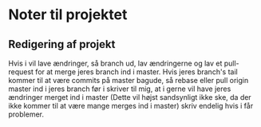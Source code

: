 # Noter til projektet

## Redigering af projekt
Hvis i vil lave ændringer, så branch ud, lav ændringerne og lav et pull-request for at merge jeres branch ind i master. Hvis jeres branch's tail kommer til at være commits på master bagude, så rebase eller pull origin master ind i jeres branch før i skriver til mig, at i gerne vil have jeres ændringer merget ind i master (Dette vil højst sandsynligt ikke ske, da der ikke kommer til at være mange merges ind i master) skriv endelig hvis i får problemer.
